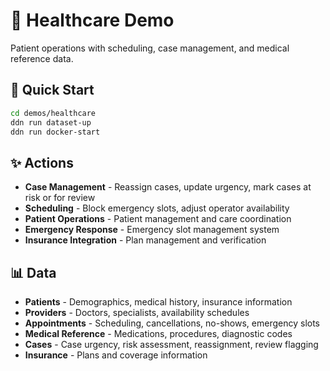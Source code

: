 # 🏥 Healthcare Demo

Patient operations with scheduling, case management, and medical reference data.

## 🚀 Quick Start

```bash
cd demos/healthcare
ddn run dataset-up
ddn run docker-start
```

## ✨ Actions

- **Case Management** - Reassign cases, update urgency, mark cases at risk or for review
- **Scheduling** - Block emergency slots, adjust operator availability
- **Patient Operations** - Patient management and care coordination
- **Emergency Response** - Emergency slot management system
- **Insurance Integration** - Plan management and verification

## 📊 Data

- **Patients** - Demographics, medical history, insurance information
- **Providers** - Doctors, specialists, availability schedules
- **Appointments** - Scheduling, cancellations, no-shows, emergency slots
- **Medical Reference** - Medications, procedures, diagnostic codes
- **Cases** - Case urgency, risk assessment, reassignment, review flagging
- **Insurance** - Plans and coverage information
